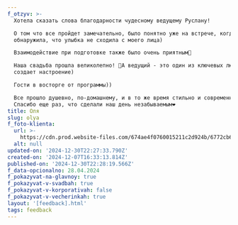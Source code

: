 ```yaml
---
f_otzyv: >-
  Хотела сказать слова благодарности чудесному ведущему Руслану!

  О том что все пройдет замечательно, было понятно уже на встрече, когда после я
  обнаружила, что улыбка не сходила с моего лица)

  Взаимодействие при подготовке также было очень приятным💓

  Наша свадьба прошла великолепно! 🥰А ведущий - это один из ключевых людей, кто
  создает настроение)

  Гости в восторге от программы))

  Все прошло душевно, по-домашнему, и в то же время стильно и современно!
  Спасибо еще раз, что сделали наш день незабываемым❤️
title: Оля
slug: olya
f_foto-klienta:
  url: >-
    https://cdn.prod.website-files.com/674ae4f0760015211c2d924b/6772cb6a64a25d4bb6ebbe4b_photo_2024-12-30_21-31-06.jpg
  alt: null
updated-on: '2024-12-30T22:27:33.790Z'
created-on: '2024-12-07T16:33:13.814Z'
published-on: '2024-12-30T22:28:19.566Z'
f_data-opcionalno: 28.04.2024
f_pokazyvat-na-glavnoy: true
f_pokazyvat-v-svadbah: true
f_pokazyvat-v-korporativah: false
f_pokazyvat-v-vecherinkah: true
layout: '[feedback].html'
tags: feedback
---
```



